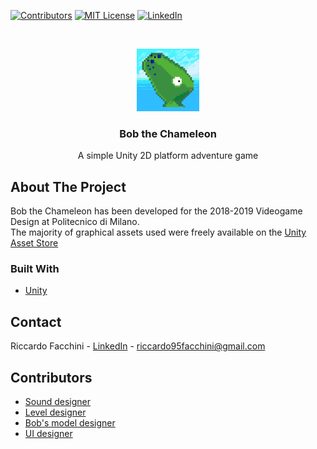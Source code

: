<!--
*** Many thanks for README template to Othneil Drew: https://github.com/othneildrew
*** Taken from: https://github.com/othneildrew/Best-README-Template
-->





<!-- PROJECT SHIELDS -->
<!--
*** I'm using markdown "reference style" links for readability.
*** Reference links are enclosed in brackets [ ] instead of parentheses ( ).
*** See the bottom of this document for the declaration of the reference variables
*** for contributors-url, forks-url, etc. This is an optional, concise syntax you may use.
*** https://www.markdownguide.org/basic-syntax/#reference-style-links
-->
[![Contributors][contributors-shield]][contributors-url]
[![MIT License][license-shield]][license-url]
[![LinkedIn][linkedin-shield]][linkedin-url]

<!-- PROJECT LOGO -->
<br />
<p align="center">
  <a>
    <img src="BobTheChameleon/Assets/Sprites/BobIcon.png" alt="Logo" width="100" height="100">
  </a>

  <h3 align="center">Bob the Chameleon</h3>

  <p align="center">
    A simple Unity 2D platform adventure game
    <br />
  </p>
</p>

<!-- ABOUT THE PROJECT -->
## About The Project

Bob the Chameleon has been developed for the 2018-2019 Videogame Design at Politecnico di Milano.<br/>
The majority of graphical assets used were freely available on the [Unity Asset Store](https://assetstore.unity.com/)

### Built With
* [Unity](https://unity.com/)

<!-- CONTACT -->
## Contact

Riccardo Facchini - [LinkedIn](https://www.linkedin.com/in/riccardo-facchini-1a8206194/) - riccardo95facchini@gmail.com

<!-- CONTRIBUTORS -->
## Contributors

* <a href="https://github.com/fatherboard">Sound designer</a>
* <a href="https://github.com/alecostella">Level designer</a>
* <a href="https://github.com/urjajhaveri">Bob's model designer</a>  
* <a href="https://github.com/michele-mevi">UI designer</a>

<!-- MARKDOWN LINKS & IMAGES -->
<!-- https://www.markdownguide.org/basic-syntax/#reference-style-links -->
[contributors-shield]: https://img.shields.io/github/contributors/Riccardo95Facchini/BobTheChameleon
[contributors-url]: https://github.com/Riccardo95Facchini/BobTheChameleon/graphs/contributors
[license-shield]: https://img.shields.io/github/license/Riccardo95Facchini/BobTheChameleon
[license-url]: https://github.com/Riccardo95Facchini/BobTheChameleon/blob/master/LICENSE
[linkedin-shield]: https://img.shields.io/badge/-LinkedIn-black.svg?style=flat-square&logo=linkedin&colorB=555
[linkedin-url]: https://linkedin.com/in/riccardo-facchini-1a8206194
